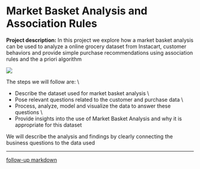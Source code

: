 # Market Basket Analysis and Association Rules

**Project description:** In this project we explore how a market basket analysis can be used to analyze a online grocery dataset from Instacart, customer behaviors and provide simple purchase recommendations using association rules and the a priori algorithm   

<kbd> <img src="https://christophercochet.github.io/Market-Basket-Analysis/images/Instacart.jpg"/> </kbd>

The steps we will follow are:  \
  * Describe the dataset used for market basket analysis \
  * Pose relevant questions related to the customer and purchase data  \
  * Process, analyze, model and visualize the data to answer these questions \
  * Provide insights into the use of Market Basket Analysis and why it is appropriate for this dataset

We will describe the analysis and findings by clearly connecting the business questions to the data used

---
[follow-up
markdown](Market_basket_analysis_files/Market_basket_analysis.html)
